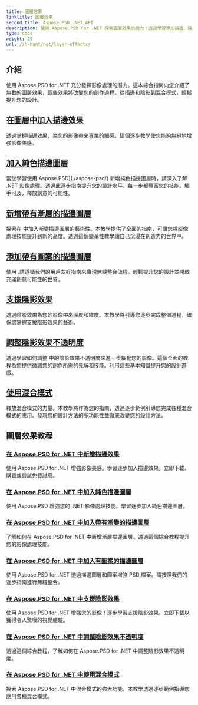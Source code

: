```yaml
---
title: 圖層效果
linktitle: 圖層效果
second_title: Aspose.PSD .NET API
description: 使用 Aspose.PSD for .NET 探索圖層效果的魔力！透過學習添加描邊、陰影和混合模式來提高您的影像處理技能。
type: docs
weight: 29
url: /zh-hant/net/layer-effects/
---
```

## 介紹

使用 Aspose.PSD for .NET 充分發揮影像處理的潛力。這本綜合指南向您介紹了無數的圖層效果，這些效果將改變您的創作過程。從描邊和陰影到混合模式，輕鬆提升您的設計。

## [在圖層中加入描邊效果](./adding-stroke-effects/)

透過掌握描邊效果，為您的影像帶來專業的觸感。這個逐步教學使您能夠無縫地增強影像美感。 

## [加入純色描邊圖層](./adding-stroke-layer-solid-color/)

當您學習使用 Aspose.PSD](./aspose-psd/) 新增純色描邊圖層時，請深入了解 .NET 影像處理。透過此逐步指南提升您的設計水平，每一步都豐富您的技能。觸手可及，釋放創意的可能性。

## [新增帶有漸層的描邊圖層](./adding-stroke-layer-gradient/)

探索在 中加入漸變描邊圖層的藝術性。本教學提供了全面的指南，可讓您將影像處理技能提升到新的高度。透過這個變革性教學讓自己沉浸在創造力的世界中。

## [添加帶有圖案的描邊圖層](./adding-stroke-layer-pattern/)

使用 .請遵循我們的用戶友好指南來實現無縫整合流程。輕鬆提升您的設計並開啟充滿創意可能性的世界。

## [支援陰影效果](./supporting-shadow-effects/)

透過陰影效果為您的影像帶來深度和維度。本教學將引導您逐步完成整個過程，確保您掌握支援陰影效果的藝術。 

## [調整陰影效果不透明度](./adjusting-shadow-effect-opacity/)

透過學習如何調整 中的陰影效果不透明度來進一步細化您的影像。這個全面的教程為您提供微調您的創作所需的見解和技能。利用這些基本知識提升您的設計遊戲。

## [使用混合模式](./working-with-blend-modes/)

釋放混合模式的力量。本教學將作為您的指南，透過逐步範例引導您完成各種混合模式的應用。發現您的設計方法的多功能性並徹底改變您的設計方法。

## 圖層效果教程
### [在 Aspose.PSD for .NET 中新增描邊效果](./adding-stroke-effects/)
使用 Aspose.PSD for .NET 增強影像美感。學習逐步加入描邊效果。立即下載、購買或嘗試免費試用。
### [在 Aspose.PSD for .NET 中加入純色描邊圖層](./adding-stroke-layer-solid-color/)
使用 Aspose.PSD 增強您的 .NET 影像處理技能。學習逐步加入純色描邊圖層。
### [在 Aspose.PSD for .NET 中加入帶有漸變的描邊圖層](./adding-stroke-layer-gradient/)
了解如何在 Aspose.PSD for .NET 中新增漸層描邊圖層。透過這個綜合教程提升您的影像處理技能。
### [在 Aspose.PSD for .NET 中加入有圖案的描邊圖層](./adding-stroke-layer-pattern/)
使用 Aspose.PSD for .NET 透過描邊圖層和圖案增強 PSD 檔案。請按照我們的逐步指南進行無縫整合。
### [在 Aspose.PSD for .NET 中支援陰影效果](./supporting-shadow-effects/)
使用 Aspose.PSD for .NET 增強您的影像！逐步學習支援陰影效果。立即下載以獲得令人驚嘆的視覺體驗。
### [在 Aspose.PSD for .NET 中調整陰影效果不透明度](./adjusting-shadow-effect-opacity/)
透過這個綜合教程，了解如何在 Aspose.PSD for .NET 中調整陰影效果不透明度。
### [在 Aspose.PSD for .NET 中使用混合模式](./working-with-blend-modes/)
探索 Aspose.PSD for .NET 中混合模式的強大功能。本教學透過逐步範例指導您應用各種混合模式。
